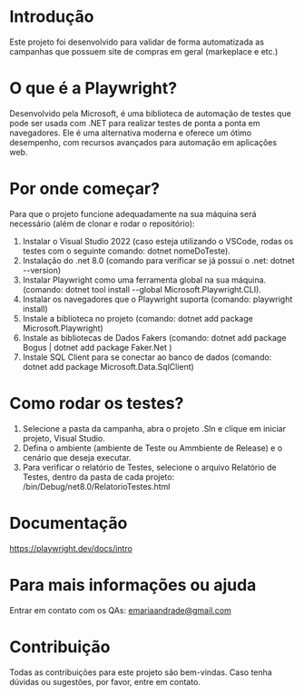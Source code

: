 # Introdução
Este projeto foi desenvolvido para validar de forma automatizada as campanhas que possuem site de compras em geral (markeplace e etc.)

# O que é a Playwright?
Desenvolvido pela Microsoft, é uma biblioteca de automação de testes que pode ser usada com .NET para realizar testes de ponta a ponta em navegadores. 
Ele é uma alternativa moderna e oferece um ótimo desempenho, com recursos avançados para automação em aplicações web.

# Por onde começar?
Para que o projeto funcione adequadamente na sua máquina será necessário (além de clonar e rodar o repositório):
1.  Instalar o Visual Studio 2022 (caso esteja utilizando o VSCode, rodas os testes com o seguinte comando: dotnet nomeDoTeste).	
2.  Instalação do .net 8.0 (comando para verificar se já possui o .net: dotnet --version) 
3.  Instalar Playwright como uma ferramenta global na sua máquina. (comando: dotnet tool install --global Microsoft.Playwright.CLI).
4.  Instalar os navegadores que o Playwright suporta (comando: playwright install)
5.  Instale a biblioteca no projeto (comando: dotnet add package Microsoft.Playwright)
6.  Instale as bibliotecas de Dados Fakers (comando: dotnet add package Bogus | dotnet add package Faker.Net )
7.  Instale SQL Client para se conectar ao banco de dados (comando: dotnet add package Microsoft.Data.SqlClient)

 

# Como rodar os testes?
1. Selecione a pasta da campanha, abra o projeto .Sln e clique em iniciar projeto, Visual Studio. 
2. Defina o ambiente (ambiente de Teste ou Ammbiente de Release) e o cenário que deseja executar.
3. Para verificar o relatório de Testes, selecione o arquivo Relatório de Testes, dentro da pasta de cada projeto:  /bin/Debug/net8.0/RelatorioTestes.html

# Documentação
https://playwright.dev/docs/intro


# Para mais informações ou ajuda
Entrar em contato com os QAs:
emariaandrade@gmail.com

# Contribuição
Todas as contribuições para este projeto são bem-vindas. Caso tenha dúvidas ou sugestões, por favor, entre em contato.
